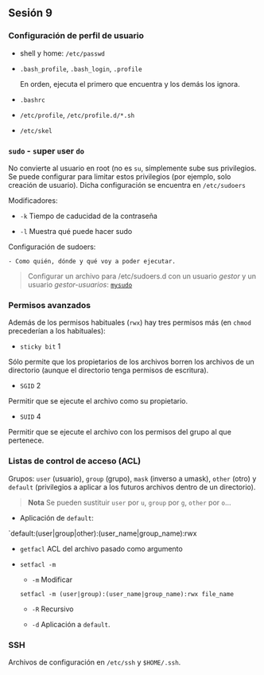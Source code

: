 ## Sesión 9

### Configuración de perfil de usuario

- shell y home:	`/etc/passwd`

- `.bash_profile`, `.bash_login`, `.profile` 

	En orden, ejecuta el primero que encuentra y los demás los ignora.

- `.bashrc`

- `/etc/profile`, `/etc/profile.d/*.sh`

- `/etc/skel`

### `sudo` - `s`uper `u`ser `do`

No convierte al usuario en root (no es `su`, símplemente sube sus privilegios. Se puede configurar para limitar estos privilegios (por ejemplo, solo creación de usuario). Dicha configuración se encuentra en `/etc/sudoers`

Modificadores:

- `-k`	Tiempo de caducidad de la contraseña

- `-l`	Muestra qué puede hacer sudo

Configuración de sudoers:

	- Como quién, dónde y qué voy a poder ejecutar.

> Configurar un archivo para /etc/sudoers.d con un usuario *gestor* y un usuario *gestor-usuarios*: [`mysudo`](./S9/mysudo)

### Permisos avanzados

Además de los permisos habituales (`rwx`) hay tres permisos más (en `chmod` precederían a los habituales):

- `sticky bit`	1

Sólo permite que los propietarios de los archivos borren los archivos de un directorio (aunque el directorio tenga permisos de escritura).

- `SGID`	2

Permitir que se ejecute el archivo como su propietario.

- `SUID`	4

Permitir que se ejecute el archivo con los permisos del grupo al que pertenece.

### Listas de control de acceso (ACL)

Grupos: `user` (usuario), `group` (grupo), `mask` (inverso a umask), `other` (otro) y `default` (privilegios a aplicar a los futuros archivos dentro de un directorio).

> **Nota** Se pueden sustituir `user` por `u`, `group` por `g`, `other` por `o`...


- Aplicación de `default`:

`default:(user|group|other):(user_name|group_name):rwx	

- `getfacl`	ACL del archivo pasado como argumento

- `setfacl -m`

	- `-m`	Modificar
		
	`setfacl -m (user|group):(user_name|group_name):rwx file_name`

	- `-R`	Recursivo

	- `-d`	Aplicación a `default`.

### SSH

Archivos de configuración en `/etc/ssh` y `$HOME/.ssh`.

